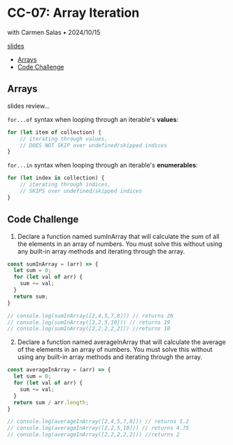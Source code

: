 # CC-07: Array Iteration
with Carmen Salas • 2024/10/15

[slides](https://docs.google.com/presentation/d/1to0IN-CcF4NJpzdq4tSgWgBJUbq6EYstq_iJqCYbonw/edit#slide=id.g287c4ecafef_0_150)

- [Arrays](#arrays)
- [Code Challenge](#code-challenge)

## Arrays
slides review...

`for...of` syntax when looping through an iterable's **values**:
```js
for (let item of collection) {
    // iterating through values,
    // DOES NOT SKIP over undefined/skipped indices
}
```
`for...in` syntax when looping through an iterable's **enumerables**:
```js
for (let index in collection) {
    // iterating through indices,
    // SKIPS over undefined/skipped indices
}
```

## Code Challenge

1. Declare a function named sumInArray that will calculate the sum of all the elements in an array of numbers. You must solve this without using any built-in array methods and iterating through the array.

```js
const sumInArray = (arr) => {
  let sum = 0;
  for (let val of arr) {
    sum += val;
  }
  return sum;
}

// console.log(sumInArray([2,4,5,7,8])) // returns 26
// console.log(sumInArray([2,2,5,10])) // returns 19
// console.log(sumInArray([2,2,2,2,2])) //returns 10
```

2. Declare a function named averageInArray that will calculate the average of the elements in an array of numbers. You must solve this without using any built-in array methods and iterating through the array.

```js
const averageInArray = (arr) => {
  let sum = 0;
  for (let val of arr) {
    sum += val;
  }
  return sum / arr.length;
}

// console.log(averageInArray([2,4,5,7,8])) // returns 5.2
// console.log(averageInArray([2,2,5,10])) // returns 4.75
// console.log(averageInArray([2,2,2,2,2])) //returns 2
```